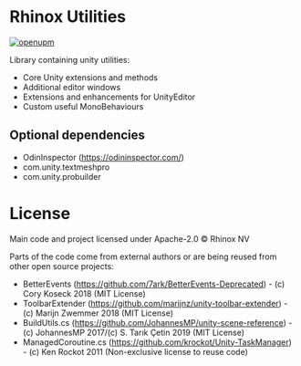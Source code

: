 # Rhinox Utilities

[![openupm](https://img.shields.io/npm/v/com.rhinox.open.utilities?label=openupm&registry_uri=https://package.openupm.com)](https://openupm.com/packages/com.rhinox.open.utilities/)

Library containing unity utilities:

- Core Unity extensions and methods
- Additional editor windows
- Extensions and enhancements for UnityEditor
- Custom useful MonoBehaviours


## Optional dependencies

- OdinInspector (https://odininspector.com/)
- com.unity.textmeshpro
- com.unity.probuilder

# License

Main code and project licensed under Apache-2.0 © Rhinox NV

Parts of the code come from external authors or are being reused from other open source projects:
- BetterEvents (https://github.com/7ark/BetterEvents-Deprecated) - (c) Cory Koseck 2018 (MIT License)
- ToolbarExtender (https://github.com/marijnz/unity-toolbar-extender) - (c) Marijn Zwemmer 2018 (MIT License)
- BuildUtils.cs (https://github.com/JohannesMP/unity-scene-reference) - (c) JohannesMP 2017/(c) S. Tarık Çetin 2019 (MIT License)
- ManagedCoroutine.cs (https://github.com/krockot/Unity-TaskManager) - (c) Ken Rockot 2011 (Non-exclusive license to reuse code)
